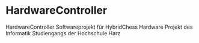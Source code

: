 # HardwareController
HardwareController Softwareprojekt für HybridChess Hardware
Projekt des Informatik Studiengangs der Hochschule Harz
